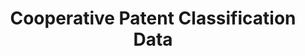 ---
layout: default
bigquery: https://console.cloud.google.com/bigquery?p=patents-public-data&d=cpc&page=dataset
citation: '“Cooperative Patent Classification” by the EPO and USPTO, for public use. '
contributors: EPO, USPTO
cost: None
description: Cooperative Patent Classification Data contains the scheme and definitions
  of the Cooperative Patent Classification system for classifying patent documents.
  The CPC is the result of a partnership between the EPO and the USPTO in their joint
  effort to develop a common, internationally compatible classification system for
  technical documents, in particular patent publications, which will be used by both
  offices in the patent granting process
documentation: https://www.cooperativepatentclassification.org/cpcSchemeAndDefinitions
last_edit: Mon, 04 Apr 2022 19:07:06 GMT
location: https://www.cooperativepatentclassification.org/index
maintained_by: USPTO, EPO
schema_fields: '[''titlePart'', ''definition'', ''residualReferences'', ''status'',
  ''titleFull'', ''title_part'', ''applicationReferences'', ''ipc_concordant'', ''children'',
  ''dateRevised'', ''symbol'', ''sizeCache'', ''residual_references'', ''breakdownCode'',
  ''informativeReferences'', ''parents'', ''ipcConcordant'', ''date_revised'', ''child_groups'',
  ''synonyms'', ''notAllocatable'', ''glossary'', ''breakdown_code'', ''limitingReferences'',
  ''not_allocatable'', ''level'', ''childGroups'', ''title_full'', ''limiting_references'',
  ''application_references'', ''additional_only'', ''informative_references'']'
shortname: cooperative_patent_classification
tags:
- patents
- science
title: Cooperative Patent Classification Data
uuid: 984374a7-16e9-4b35-9445-458daceb01bf
---